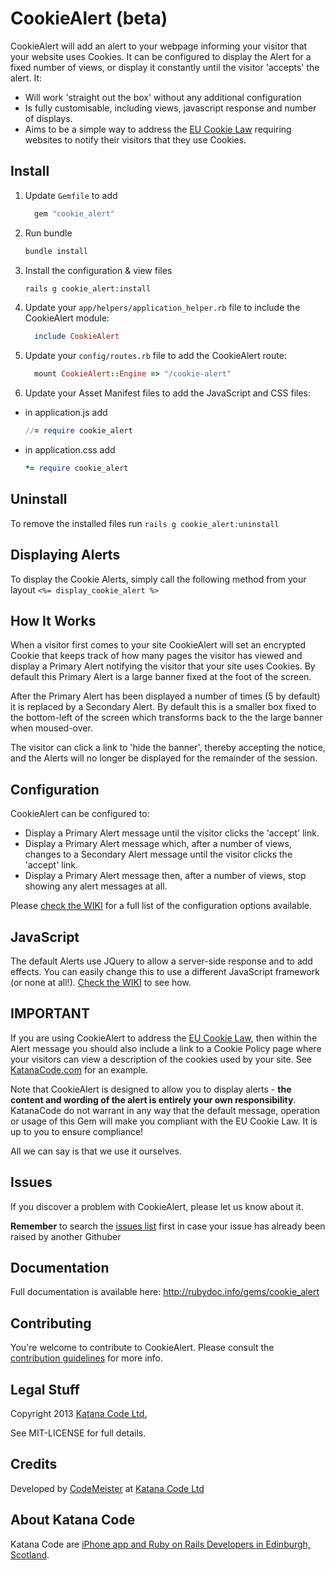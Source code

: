 # CookieAlert (beta)

CookieAlert will add an alert to your webpage informing your visitor that your website uses Cookies. It can be configured to display the Alert for a fixed 
number of views, or display it constantly until the visitor 'accepts' the alert. It:

* Will work 'straight out the box' without any additional configuration
* Is fully customisable, including views, javascript response and number of displays.
* Aims to be a simple way to address the [EU Cookie Law](http://www.ico.org.uk/for_organisations/privacy_and_electronic_communications/the_guide/cookies) requiring websites to notify their visitors that they use Cookies.

## Install

1.  Update `Gemfile` to add

    ```Ruby
      gem "cookie_alert"
    ```


2. Run bundle

    ```bash
    bundle install
    ```

3. Install the configuration & view files

    ```bash
    rails g cookie_alert:install
    ```
4. Update your `app/helpers/application_helper.rb` file to include the CookieAlert module:

    ```Ruby
      include CookieAlert
    ```

5. Update your `config/routes.rb` file to add the CookieAlert route:

    ```Ruby
      mount CookieAlert::Engine => "/cookie-alert"
    ```

6. Update your Asset Manifest files to add the JavaScript and CSS files:

* in application.js add 
    
    ```Ruby
    //= require cookie_alert
    ```
* in application.css add 

    ```Ruby
    *= require cookie_alert
    ```

## Uninstall

To remove the installed files run `rails g cookie_alert:uninstall`

## Displaying Alerts


To display the Cookie Alerts, simply call the following method from your layout `<%= display_cookie_alert %>`

## How It Works

When a visitor first comes to your site CookieAlert will set an encrypted Cookie that keeps track of how many pages the visitor has viewed and display a 
Primary Alert notifying the visitor that your site uses Cookies. By default this Primary Alert is a large banner fixed at the foot of the screen.

After the Primary Alert has been displayed a number of times (5 by default) it is replaced by a Secondary Alert. By default this is a smaller box fixed to 
the bottom-left of the screen which transforms back to the the large banner when moused-over.

The visitor can click a link to 'hide the banner', thereby accepting the notice, and the Alerts will no longer be displayed for the remainder of the session.


## Configuration

CookieAlert can be configured to:

* Display a Primary Alert message until the visitor clicks the 'accept' link.
* Display a Primary Alert message which, after a number of views, changes to a Secondary Alert message until the visitor clicks the 'accept' link.
* Display a Primary Alert message then, after a number of views, stop showing any alert messages at all.

Please [check the WIKI](https://github.com/KatanaCode/cookie_alert/wiki) for a full list of the configuration options available.

## JavaScript

The default Alerts use JQuery to allow a server-side response and to add effects.  You can easily change this to use a different JavaScript framework 
(or none at all!). [Check the WIKI](https://github.com/KatanaCode/cookie_alert/wiki) to see how.

## IMPORTANT

  If you are using CookieAlert to address the [EU Cookie Law](http://www.ico.org.uk/for_organisations/privacy_and_electronic_communications/the_guide/cookies), 
  then within the Alert message you should also include a link to a Cookie Policy page where your visitors can view a description of the cookies used by 
  your site. See [KatanaCode.com](http://katanacode.com) for an example.

  Note that CookieAlert is designed to allow you to display alerts - **the content and wording of the alert is entirely your own responsibility**. 
  KatanaCode do not warrant in any way that the default message, operation or usage of this Gem will make you compliant with the EU Cookie Law. 
  It is up to you to ensure compliance!

  All we can say is that we use it ourselves.

## Issues

If you discover a problem with CookieAlert, please let us know about it. 

**Remember** to search the [issues list](https://github.com/KatanaCode/cookie_alert/issues) first in case your issue has already been raised
by another Githuber

## Documentation

Full documentation is available here: http://rubydoc.info/gems/cookie_alert

## Contributing

You're welcome to contribute to CookieAlert. Please consult the [contribution guidelines](https://github.com/KatanaCode/cookie_alert/wiki/Contributing) 
for more info.

## Legal Stuff

Copyright 2013 [Katana Code Ltd.](http://katanacode.com)

See MIT-LICENSE for full details.

## Credits

Developed by [CodeMeister](http://github.com/CodeMeister) at [Katana Code Ltd](http://katanacode.com)

## About Katana Code

Katana Code are [iPhone app and Ruby on Rails Developers in Edinburgh, Scotland](http://katanacode.com/ "Katana Code").
